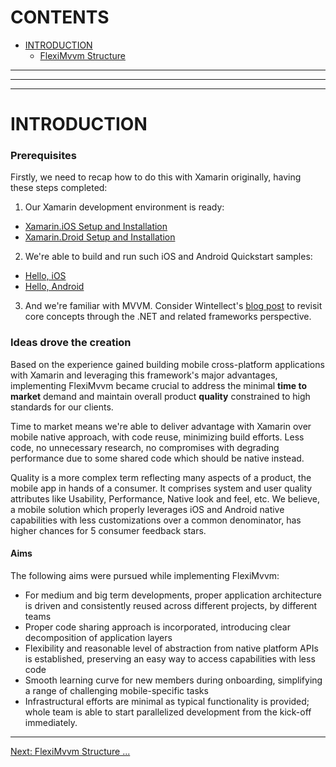 # CONTENTS

- [INTRODUCTION](index.md)
	- [FlexiMvvm Structure](001-introduction-01-strucuture.md)

---
---
---

# INTRODUCTION

### Prerequisites

Firstly, we need to recap how to do this with Xamarin originally, having these steps completed:

1. Our Xamarin development environment is ready:
  - [Xamarin.iOS Setup and Installation](https://docs.microsoft.com/en-us/xamarin/ios/get-started/index)
  - [Xamarin.Droid Setup and Installation](https://docs.microsoft.com/en-us/xamarin/android/get-started/installation/index)
2. We're able to build and run such iOS and Android Quickstart samples:
  - [Hello, iOS](https://docs.microsoft.com/en-us/xamarin/ios/get-started/hello-ios/hello-ios-quickstart?pivots=windows)
  - [Hello, Android](https://docs.microsoft.com/en-us/xamarin/android/get-started/hello-android/hello-android-quickstart?pivots=windows)
3. And we're familiar with MVVM. Consider Wintellect's [blog post](https://www.wintellect.com/model-view-viewmodel-mvvm-explained/) to revisit core concepts through the .NET and related frameworks perspective.

### Ideas drove the creation

Based on the experience gained building mobile cross-platform applications with Xamarin and leveraging this framework's major advantages, implementing FlexiMvvm became crucial to address the minimal **time to market** demand and maintain overall product **quality** constrained to high standards for our clients.

Time to market means we're able to deliver advantage with Xamarin over mobile native approach, with code reuse, minimizing build efforts. Less code, no unnecessary research, no compromises with degrading performance due to some shared code which should be native instead. 

Quality is a more complex term reflecting many aspects of a product, the mobile app in hands of a consumer. It comprises system and user quality attributes like Usability, Performance, Native look and feel, etc. We believe, a mobile solution which properly leverages iOS and Android native capabilities with less customizations over a common denominator, has higher chances for 5 consumer feedback stars.

#### Aims

The following aims were pursued while implementing FlexiMvvm:

- For medium and big term developments, proper application architecture is driven and consistently reused across different projects, by different teams
- Proper code sharing approach is incorporated, introducing clear decomposition of application layers
- Flexibility and reasonable level of abstraction from native platform APIs is established, preserving an easy way to access capabilities with less code
- Smooth learning curve for new members during onboarding, simplifying a range of challenging mobile-specific tasks
- Infrastructural efforts are minimal as typical functionality is provided; whole team is able to start parallelized development from the kick-off immediately.

---

[Next: FlexiMvvm Structure ...](001-introduction-01-strucuture.md)